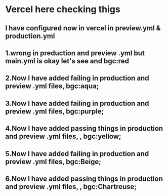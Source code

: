 # Vercel here checking thigs

## I have configured now in vercel in **preview.yml** & **production.yml** 

## 1.wrong in preduction and preview .yml but main.yml is okay let's see and bgc:red
## 2.Now I have added failing in production and preview .yml files, bgc:aqua; 
## 3.Now I have added failing in production and preview .yml files, bgc:**purple**; 
## 4.Now I have added passing things in production and preview .yml files, , bgc:yellow; 
## 5.Now I have added failing in production and preview .yml files, bgc:**Beige**; 
## 6.Now I have added passing things in production and preview .yml files, , bgc:Chartreuse; 

